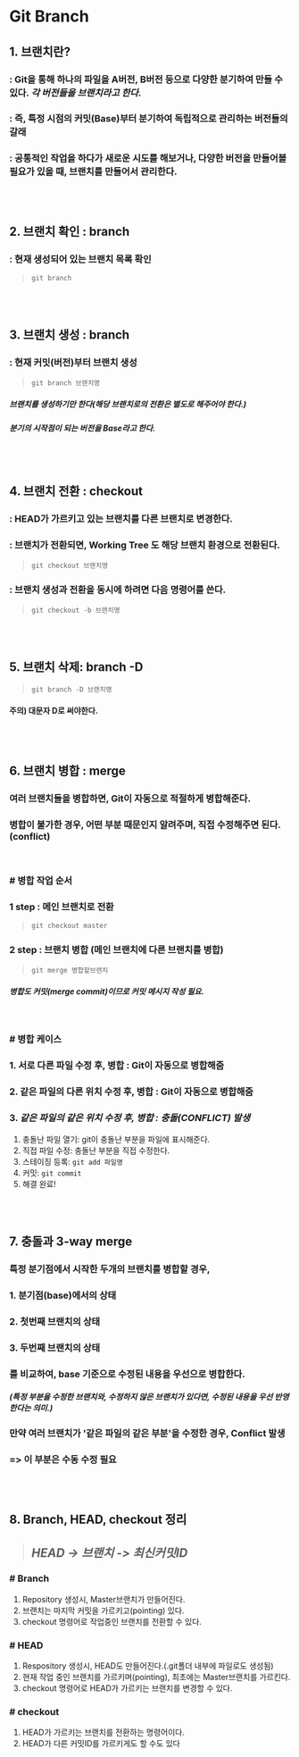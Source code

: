 Git Branch
===


## **1. 브랜치란?**
### : Git을 통해 하나의 파일을 A버전, B버전 등으로 다양한 분기하여 만들 수 있다. ***각 버전들을 브랜치라고 한다.***
### : 즉, 특정 시점의 커밋(Base)부터 분기하여 독립적으로 관리하는 버전들의 갈래
### : 공통적인 작업을 하다가 새로운 시도를 해보거나, 다양한 버전을 만들어볼 필요가 있을 때, 브랜치를 만들어서 관리한다.

<br><br>

## **2. 브랜치 확인 : branch**
### : 현재 생성되어 있는 브랜치 목록 확인
> `git branch`

<br><br>

## **3. 브랜치 생성 : branch**
### : 현재 커밋(버전)부터 브랜치 생성
> `git branch 브랜치명`
##### 브랜치를 생성하기만 한다(해당 브랜치로의 전환은 별도로 해주어야 한다.)
##### 분기의 시작점이 되는 버전을 Base라고 한다.

<br><br>

## **4. 브랜치 전환 : checkout**
### : HEAD가 가르키고 있는 브랜치를 다른 브랜치로 변경한다.
### : 브랜치가 전환되면, Working Tree 도 해당 브랜치 환경으로 전환된다.
> `git checkout 브랜치명`

### : 브랜치 생성과 전환을 동시에 하려면 다음 명령어를 쓴다.
> `git checkout -b 브랜치명`


<br><br>

## **5. 브랜치 삭제: branch -D**
> `git branch -D 브랜치명`
#### 주의) 대문자 D로 써야한다.

<br><br>

## **6. 브랜치 병합 : merge**
### 여러 브랜치들을 병합하면, Git이 자동으로 적절하게 병합해준다.
### 병합이 불가한 경우, 어떤 부분 때문인지 알려주며, 직접 수정해주면 된다.(conflict)

<br>

### **# 병합 작업 순서**
### 1 step : 메인 브랜치로 전환
> `git checkout master`

### 2 step : 브랜치 병합 (메인 브랜치에 다른 브랜치를 병합)
> `git merge 병합할브랜치`

##### 병합도 커밋(merge commit)이므로 커밋 메시지 작성 필요.

<br>

### **# 병합 케이스**
### 1. 서로 다른 파일 수정 후, 병합 : Git이 자동으로 병합해줌
### 2. 같은 파일의 다른 위치 수정 후, 병합 : Git이 자동으로 병합해줌
### 3. ***같은 파일의 같은 위치 수정 후, 병합 : 충돌(CONFLICT) 발생***
1. 충돌난 파일 열기: git이 충돌난 부분을 파일에 표시해준다.
2. 직접 파일 수정: 충돌난 부분을 직접 수정한다.
3. 스테이징 등록: `git add 파일명`
4. 커밋: `git commit`  
5. 해결 완료!

<br><br>

## **7. 충돌과 3-way merge**
### 특정 분기점에서 시작한 두개의 브랜치를 병합할 경우,
### 1. 분기점(base)에서의 상태
### 2. 첫번째 브랜치의 상태
### 3. 두번째 브랜치의 상태
### 를 비교하여, base 기준으로 수정된 내용을 우선으로 병합한다.
##### (특정 부분을 수정한 브랜치와, 수정하지 않은 브랜치가 있다면, 수정된 내용을 우선 반영한다는 의미.)
### 만약 여러 브랜치가 '같은 파일의 같은 부분'을 수정한 경우, Conflict 발생
### => 이 부분은 수동 수정 필요


<br><br>

## **8. Branch, HEAD, checkout 정리**

> ## ***HEAD -> 브랜치 -> 최신커밋ID***

### **# Branch**
1. Repository 생성시, Master브랜치가 만들어진다.
2. 브랜치는 마지막 커밋을 가르키고(pointing) 있다.
3. checkout 명령어로 작업중인 브랜치를 전환할 수 있다.

### **# HEAD**
1. Respository 생성시, HEAD도 만들어진다.(.git폴더 내부에 파일로도 생성됨)
2. 현재 작업 중인 브랜치를 가르키며(pointing), 최초에는 Master브랜치를 가르킨다.
3. checkout 명령어로 HEAD가 가르키는 브랜치를 변경할 수 있다.

### **# checkout**
1. HEAD가 가르키는 브랜치를 전환하는 명령어이다.
2. HEAD가 다른 커밋ID를 가르키게도 할 수도 있다


